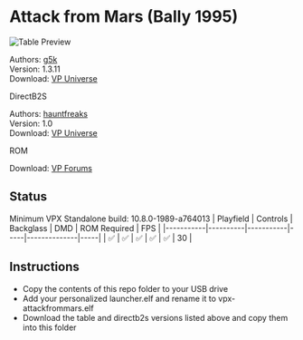 # Attack from Mars (Bally 1995)

![Table Preview](https://vpuniverse.com/downloads/monthly_2023_10/afm-g5k-1.311-pups.jpg.6ef012c919b274077abee94112a08f12.jpg)

Authors: [g5k](https://vpuniverse.com/profile/14065-g5k/)  
Version: 1.3.11  
Download: [VP Universe](https://vpuniverse.com/files/file/16113-attack-from-mars-bally-1995-g5k-1311vpx/)

DirectB2S

Authors: [hauntfreaks](https://vpuniverse.com/profile/5216-hauntfreaks/)  
Version: 1.0  
Download: [VP Universe](https://vpuniverse.com/files/file/12165-attack-from-mars-bally-1995-b2s-with-full-dmd/)

ROM

Download: [VP Forums](https://www.vpforums.org/index.php?app=downloads&showfile=1340)

## Status 

Minimum VPX Standalone build: 10.8.0-1989-a764013
| Playfield | Controls | Backglass | DMD | ROM Required | FPS | 
|-----------|----------|-----------|-----|--------------|-----|
| :white_check_mark: | :white_check_mark: | :white_check_mark: | :white_check_mark: | :white_check_mark: | 30 |

## Instructions

- Copy the contents of this repo folder to your USB drive
- Add your personalized launcher.elf and rename it to vpx-attackfrommars.elf
- Download the table and directb2s versions listed above and copy them into this folder
